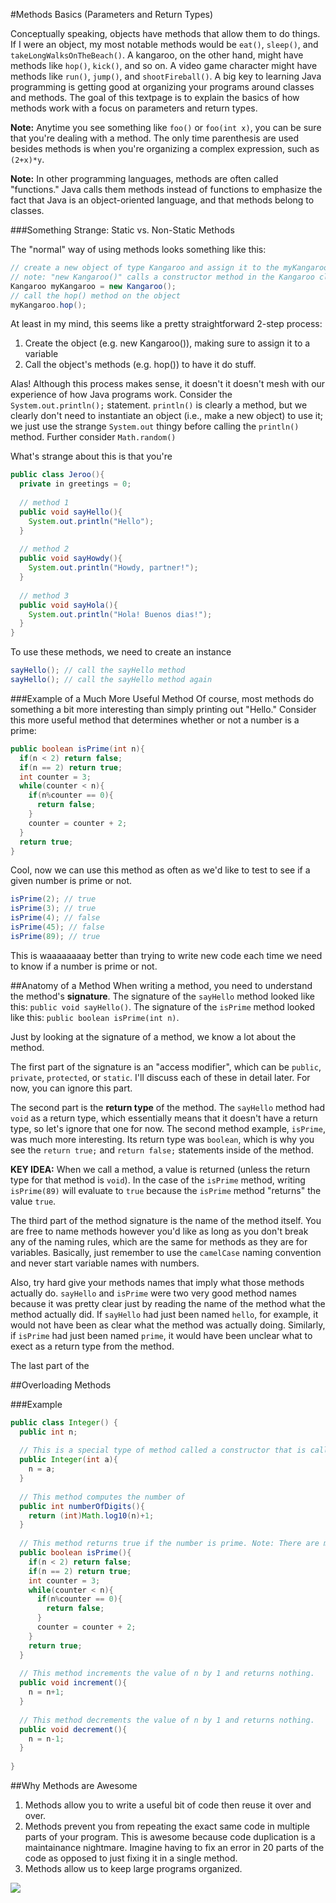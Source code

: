 #Methods Basics (Parameters and Return Types)

Conceptually speaking, objects have methods that allow them to do things. If I were an object, my most notable methods would be `eat()`, `sleep()`, and `takeLongWalksOnTheBeach()`. A kangaroo, on the other hand, might have methods like `hop()`, `kick()`, and so on. A video game character might have methods like `run()`, `jump()`, and `shootFireball()`. A big key to learning Java programming is getting good at organizing your programs around classes and methods. The goal of this textpage is to explain the basics of how methods work with a focus on parameters and return types.

**Note:** Anytime you see something like `foo()` or `foo(int x)`, you can be sure that you're dealing with a method. The only time parenthesis are used besides methods is when you're organizing a complex expression, such as `(2+x)*y`.   

**Note:** In other programming languages, methods are often called "functions." Java calls them methods instead of functions to emphasize the fact that Java is an object-oriented language, and that methods belong to classes.

###Something Strange: Static vs. Non-Static Methods

The "normal" way of using methods looks something like this:

```java
// create a new object of type Kangaroo and assign it to the myKangaroo variable
// note: "new Kangaroo()" calls a constructor method in the Kangaroo class
Kangaroo myKangaroo = new Kangaroo();
// call the hop() method on the object
myKangaroo.hop();
```

At least in my mind, this seems like a pretty straightforward 2-step process:

1. Create the object (e.g. new Kangaroo()), making sure to assign it to a variable
2. Call the object's methods (e.g. hop()) to have it do stuff.

Alas! Although this process makes sense, it doesn't it doesn't mesh with our experience of how Java programs work. Consider the `System.out.println();` statement. `println()` is clearly a method, but we clearly don't need to instantiate an object (i.e., make a new object) to use it; we just use the strange `System.out` thingy before calling the `println()` method. Further consider `Math.random()`


What's strange about this is that you're 

```java
public class Jeroo(){
  private in greetings = 0;
  
  // method 1
  public void sayHello(){
    System.out.println("Hello");
  }
  
  // method 2
  public void sayHowdy(){
    System.out.println("Howdy, partner!");
  }
  
  // method 3
  public void sayHola(){
    System.out.println("Hola! Buenos dias!");
  }
}
```

To use these methods, we need to create an instance 

```java
sayHello(); // call the sayHello method
sayHello(); // call the sayHello method again
```



###Example of a Much More Useful Method
Of course, most methods do something a bit more interesting than simply printing out "Hello." Consider this more useful method that determines whether or not a number is a prime:

```java
public boolean isPrime(int n){
  if(n < 2) return false;
  if(n == 2) return true;
  int counter = 3;
  while(counter < n){
    if(n%counter == 0){
      return false;
    }
    counter = counter + 2;
  }
  return true;
}
```

Cool, now we can use this method as often as we'd like to test to see if a given number is prime or not.

```java
isPrime(2); // true
isPrime(3); // true
isPrime(4); // false
isPrime(45); // false
isPrime(89); // true
```

This is waaaaaaaay better than trying to write new code each time we need to know if a number is prime or not.

##Anatomy of a Method
When writing a method, you need to understand the method's **signature**. The signature of the `sayHello` method looked like this: `public void sayHello()`. The signature of the `isPrime` method looked like this: `public boolean isPrime(int n)`.

Just by looking at the signature of a method, we know a lot about the method.

The first part of the signature is an "access modifier", which can be `public`, `private`, `protected`, or `static`. I'll discuss each of these in detail later. For now, you can ignore this part.

The second part is the **return type** of the method. The `sayHello` method had `void` as a return type, which essentially means that it doesn't have a return type, so let's ignore that one for now. The second method example, `isPrime`, was much more interesting. Its return type was `boolean`, which is why you see the `return true;` and `return false;` statements inside of the method.

**KEY IDEA:** When we call a method, a value is returned (unless the return type for that method is `void`). In the case of the `isPrime` method, writing `isPrime(89)` will evaluate to `true` because the `isPrime` method "returns" the value `true`.

The third part of the method signature is the name of the method itself. You are free to name methods however you'd like as long as you don't break any of the naming rules, which are the same for methods as they are for variables. Basically, just remember to use the `camelCase` naming convention and never start variable names with numbers.

Also, try hard give your methods names that imply what those methods actually do. `sayHello` and `isPrime` were two very good method names because it was pretty clear just by reading the name of the method what the method actually did. If `sayHello` had just been named `hello`, for example, it would not have been as clear what the method was actually doing. Similarly, if `isPrime` had just been named `prime`, it would have been unclear what to exect as a return type from the method.

The last part of the 

##Overloading Methods

###Example
```java
public class Integer() {
  public int n;
  
  // This is a special type of method called a constructor that is called when a new Integer object is created
  public Integer(int a){
    n = a;
  }
  
  // This method computes the number of 
  public int numberOfDigits(){
    return (int)Math.log10(n)+1;
  }
  
  // This method returns true if the number is prime. Note: There are much more efficient ways of writing this.
  public boolean isPrime(){
    if(n < 2) return false;
    if(n == 2) return true;
    int counter = 3;
    while(counter < n){
      if(n%counter == 0){
        return false;
      }
      counter = counter + 2;
    }
    return true;
  }
  
  // This method increments the value of n by 1 and returns nothing.
  public void increment(){
    n = n+1;
  }
  
  // This method decrements the value of n by 1 and returns nothing.
  public void decrement(){
    n = n-1;
  }
  
}
```

##Why Methods are Awesome
1. Methods allow you to write a useful bit of code then reuse it over and over.
2. Methods prevent you from repeating the exact same code in multiple parts of your program. This is awesome because code duplication is a maintainance nightmare. Imagine having to fix an error in 20 parts of the code as opposed to just fixing it in a single method. 
3. Methods allow us to keep large programs organized.


![](http://christensenacademy.org/img/signature.png)
